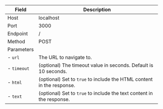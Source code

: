 | Field       | Description                                                           |
| ----------- | --------------------------------------------------------------------- |
| Host        | localhost                                                             |
| Port        | 3000                                                                  |
| Endpoint    | /                                                                     |
| Method      | POST                                                                  |
| Parameters  |                                                                       |
| - `url`     | The URL to navigate to.                                               |
| - `timeout` | (optional) The timeout value in seconds. Default is 10 seconds.       |
| - `html`    | (optional) Set to `true` to include the HTML content in the response. |
| - `text`    | (optional) Set to `true` to include the text content in the response. |
